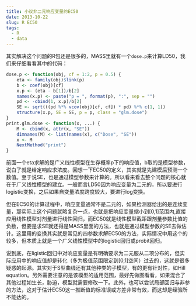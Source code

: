 ```yaml
---
title: 小议非二元响应变量的EC50
date: 2013-10-22
slug: R EC50
tags:
  - R
  - data
---
```


其实解决这个问题的R包还是很多的，MASS里就有一个`dose.p`来计算LD50，我们来仔细看看其中的代码：


~~~ r
dose.p <- function(obj, cf = 1:2, p = 0.5) {
    eta <- family(obj)$link(p)
    b <- coef(obj)[cf]
    x.p <- (eta - b[1])/b[2]
    names(x.p) <- paste("p = ", format(p), ":", sep = "")
    pd <- -cbind(1, x.p)/b[2]
    SE <- sqrt(((pd %*% vcov(obj)[cf, cf]) * pd) %*% c(1, 1))
    structure(x.p, SE = SE, p = p, class = "glm.dose")
}
print.glm.dose <- function(x, ...) {
    M <- cbind(x, attr(x, "SE"))
    dimnames(M) <- list(names(x), c("Dose", "SE"))
    x <- M
    NextMethod("print")
}
~~~

前面一个eta求解的是广义线性模型在生存概率p下的响应值，b取的是模型参数，说白了就是给定响应求浓度。回想一下EC50的定义，其实就是先建模后预测一个数值。至于说SE，也是通过模型参数来计算的。所以看来看去整个问题的核心就在于广义线性模型的建立。一般而言LD50因为响应变量为二元的，所以要进行logistic变换，之后如果自变量浓度跨度较大，要进行log变换。

但在EC50的计算过程中，响应变量通常不是二元的，如果检测器给出的是连续变量，那实际上这个问题就略复杂一点，也就是把响应变量缩小到[0,1]范围内,直接应用线性模型对剂量进行线性回归，而EC50就是线性模型截距跟剂量参数比值的负数，但要是求SE就还得是MASS里面的方法，也就是通过模型参数的SE去做估计。这里用的变换其实就是常见的四参数求解EC50的方法，实际情况中用这个的较多，但本质上就是一个广义线性模型中的logistic回归或probit回归。

说到底，在ligistic回归中对响应变量是有明确要求为二元服从二项分布的，但实际应用中的响应值却是转化（多为极值范围限定到[0,1]空间）过去的，这就是很多疑惑的起源。其实对于S型曲线还有其他种类的子模型，有的更有针对性，如Hill equation。另外需要注意的是该模型的适用范围，最好先做图看看，如果混合了其他过程如生长，胁迫，模型就需要修改一下。此外，也可以尝试局部回归与非参的方法，这对于估计EC50这一推断值的标准误或方差非常有效，而这却是经验所不能达的。
